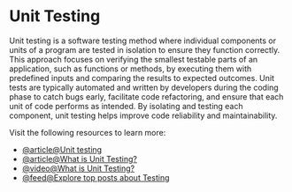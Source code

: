 # Unit Testing

Unit testing is a software testing method where individual components or units of a program are tested in isolation to ensure they function correctly. This approach focuses on verifying the smallest testable parts of an application, such as functions or methods, by executing them with predefined inputs and comparing the results to expected outcomes. Unit tests are typically automated and written by developers during the coding phase to catch bugs early, facilitate code refactoring, and ensure that each unit of code performs as intended. By isolating and testing each component, unit testing helps improve code reliability and maintainability.

Visit the following resources to learn more:

- [@article@Unit testing](https://en.wikipedia.org/wiki/Unit_testing)
- [@article@What is Unit Testing?](https://www.guru99.com/unit-testing-guide.html)
- [@video@What is Unit Testing?](https://www.youtube.com/watch?v=W2KOSaetWBk)
- [@feed@Explore top posts about Testing](https://app.daily.dev/tags/testing?ref=roadmapsh)
